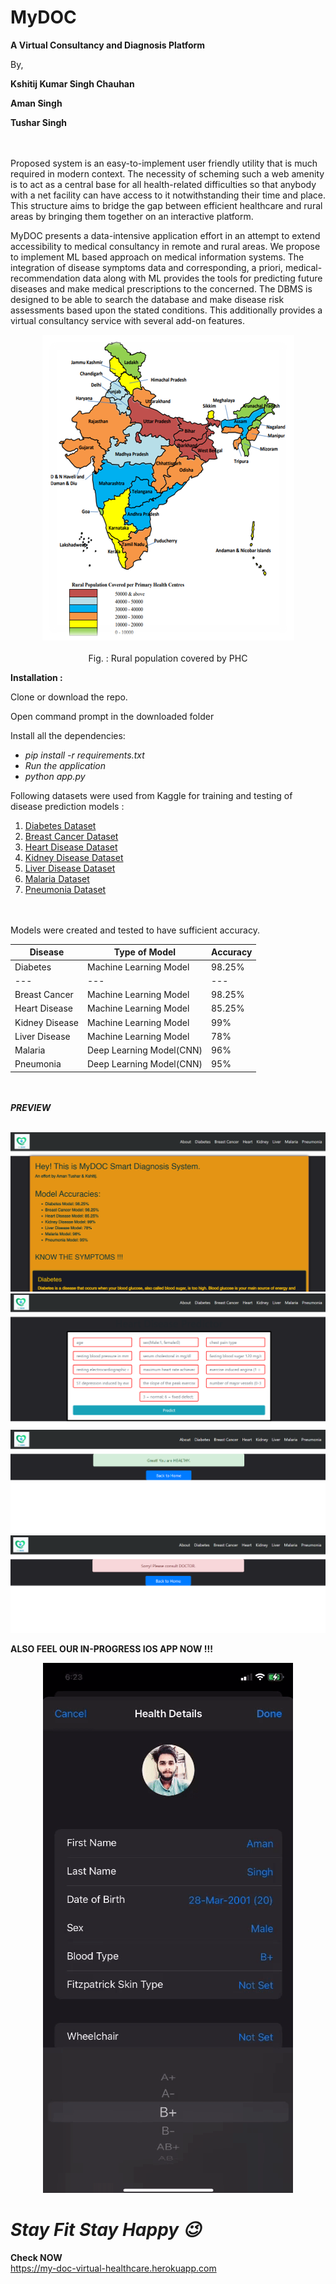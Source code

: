 # **MyDOC**

**A Virtual Consultancy and Diagnosis Platform**

By,

**Kshitij Kumar Singh Chauhan**

**Aman Singh**

**Tushar Singh**


<br><br>
Proposed system is an easy-to-implement user friendly utility that is much required in modern context. The necessity of scheming such a web amenity is to act as a central base for all health-related difficulties so that anybody with a net facility can have access to it notwithstanding their time and place. This structure aims to bridge the gap between efficient healthcare and rural areas by bringing them together on an interactive platform.

MyDOC presents a data-intensive application effort  in an attempt to extend accessibility to medical consultancy in remote and rural areas. We  propose to implement ML based approach on medical information systems. The integration  of disease symptoms data and corresponding, a priori, medical-recommendation data along  with ML provides the tools for predicting future diseases and make medical prescriptions to  the concerned. The DBMS is designed to be able to search the database and make disease risk assessments  based upon the stated conditions. This additionally provides a virtual consultancy service with several add-on features.

<p align="center">
  <img src="https://github.com/Kshitij-Kumar-Singh-Chauhan/MyDOC/blob/main/Preview/Motivation.png" />
  <br></br>Fig. : Rural population covered by PHC
</p>


**Installation :**

Clone or download the repo.

Open command prompt in the downloaded folder

Install all the dependencies:

- _pip install -r requirements.txt_
- _Run the application_
- _python app.py_

Following datasets were used from Kaggle for training and testing of disease prediction models :

1. [Diabetes Dataset](https://www.kaggle.com/uciml/pima-indians-diabetes-database)
2. [Breast Cancer Dataset](https://www.kaggle.com/uciml/breast-cancer-wisconsin-data)
3. [Heart Disease Dataset](https://www.kaggle.com/ronitf/heart-disease-uci)
4. [Kidney Disease Dataset](https://www.kaggle.com/mansoordaku/ckdisease)
5. [Liver Disease Dataset](https://www.kaggle.com/uciml/indian-liver-patient-records)
6. [Malaria Dataset](https://www.kaggle.com/iarunava/cell-images-for-detecting-malaria)
7. [Pneumonia Dataset](https://www.kaggle.com/paultimothymooney/chest-xray-pneumonia)

<br></br>
Models were created and tested to have sufficient accuracy.

| **Disease** | **Type of Model** | **Accuracy** |
| --- | --- | --- |
| Diabetes | Machine Learning Model | 98.25% |
| --- | --- | --- |
| Breast Cancer | Machine Learning Model | 98.25% |
| Heart Disease | Machine Learning Model | 85.25% |
| Kidney Disease | Machine Learning Model | 99% |
| Liver Disease | Machine Learning Model | 78% |
| Malaria | Deep Learning Model(CNN) | 96% |
| Pneumonia | Deep Learning Model(CNN) | 95% |

<br></br>
***PREVIEW***
<br></br>

![](https://github.com/Kshitij-Kumar-Singh-Chauhan/MyDOC/blob/main/Preview/home.png)
![](https://github.com/Kshitij-Kumar-Singh-Chauhan/MyDOC/blob/main/Preview/Symptoms%20Feed.png)
![](https://github.com/Kshitij-Kumar-Singh-Chauhan/MyDOC/blob/main/Preview/If%20Healthy.png)
![](https://github.com/Kshitij-Kumar-Singh-Chauhan/MyDOC/blob/main/Preview/If%20Unhealthy.png)


**ALSO FEEL OUR IN-PROGRESS IOS APP NOW !!!**
<p align="center">
  <img src="https://github.com/Kshitij-Kumar-Singh-Chauhan/MyDOC/blob/main/Preview/Coming%20Soon%20on%20iOS.gif" />
</p>

# __***Stay Fit Stay Happy 😉***__

**Check NOW**
<br>https://my-doc-virtual-healthcare.herokuapp.com

